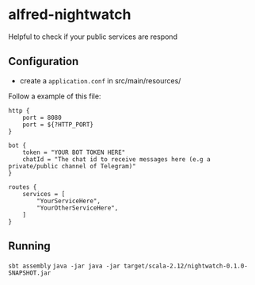 # alfred-nightwatch

Helpful to check if your public services are respond

## Configuration 

- create a `application.conf` in src/main/resources/ 

Follow a example of this file:

```
http {
    port = 8080
    port = ${?HTTP_PORT}
}

bot {
    token = "YOUR BOT TOKEN HERE"
    chatId = "The chat id to receive messages here (e.g a private/public channel of Telegram)"
}

routes {
    services = [
        "YourServiceHere",
        "YourOtherServiceHere",
    ]
}
```

## Running

`sbt assembly`
`java -jar java -jar target/scala-2.12/nightwatch-0.1.0-SNAPSHOT.jar`
